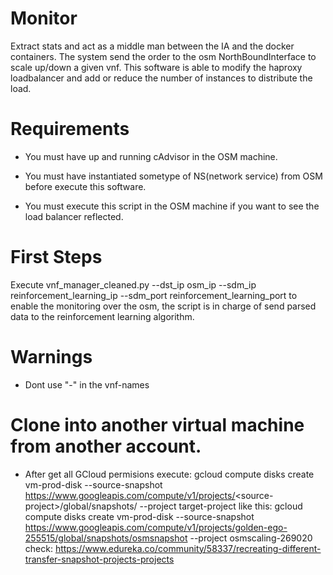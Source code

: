 # Monitor

Extract stats and act as a middle man between the IA and the docker containers. The system send the order to the osm NorthBoundInterface to scale up/down a given vnf. This software is able to modify the haproxy loadbalancer and add or reduce the number of instances to distribute the load.

# Requirements 

- You must have up and running cAdvisor in the OSM machine.

- You must have instantiated sometype of NS(network service) from OSM before execute this software.

- You must execute this script in the  OSM machine if you want to see the load balancer reflected.

# First Steps

Execute vnf_manager_cleaned.py --dst_ip osm_ip --sdm_ip  reinforcement_learning_ip --sdm_port reinforcement_learning_port to enable the monitoring over the osm, the script is in charge of send parsed data to the reinforcement learning algorithm.

# Warnings
- Dont  use "-" in the vnf-names


# Clone into another virtual machine from another account.
 - After get all GCloud permisions execute: gcloud compute disks create vm-prod-disk --source-snapshot \
 https://www.googleapis.com/compute/v1/projects/<source-\
 project>/global/snapshots/<source-vm-snapshot> --project target-project
  like this: gcloud compute disks create vm-prod-disk --source-snapshot https://www.googleapis.com/compute/v1/projects/golden-ego-255515/global/snapshots/osmsnapshot --project osmscaling-269020
  check: https://www.edureka.co/community/58337/recreating-different-transfer-snapshot-projects-projects
